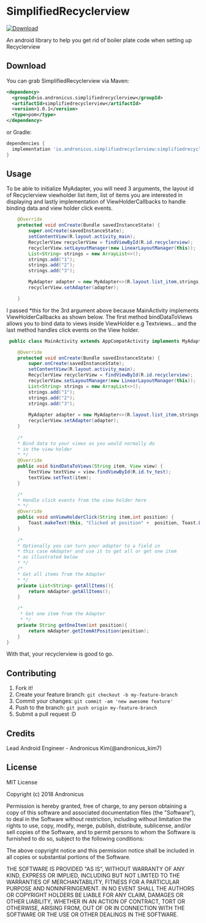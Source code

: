 # SimplifiedRecyclerview  
[ ![Download](https://api.bintray.com/packages/andronicus-kim/andronicus-repo/io.andronicus.simplifiedrecyclerview/images/download.svg?version=1.0.1) ](https://bintray.com/andronicus-kim/andronicus-repo/io.andronicus.simplifiedrecyclerview/1.0.1/link)

An android library to help you get rid of boiler plate code when setting up Recyclerview

## Download
You can grab SimplifiedRecyclerview via Maven:
```xml
<dependency>
  <groupId>io.andronicus.simplifiedrecyclerview</groupId>
  <artifactId>simplifiedrecyclerview</artifactId>
  <version>1.0.1</version>
  <type>pom</type>
</dependency>
```
or Gradle:

```gradle
dependencies {
  implementation 'io.andronicus.simplifiedrecyclerview:simplifiedrecyclerview:1.0.1'
}
```
## Usage
To be able to initialize MyAdapter, you will need 3 arguments, the layout id of Recyclerview viewholder list item, list of items you are interested in displaying and lastly implementation of ViewHolderCallbacks to handle binding data and view holder click events.
```java
    @Override
    protected void onCreate(Bundle savedInstanceState) {
        super.onCreate(savedInstanceState);
        setContentView(R.layout.activity_main);
        RecyclerView recyclerView = findViewById(R.id.recyclerview);
        recyclerView.setLayoutManager(new LinearLayoutManager(this)); 
        List<String> strings = new ArrayList<>();
        strings.add("1");
        strings.add("2");
        strings.add("3");

        MyAdapter adapter = new MyAdapter<>(R.layout.list_item,strings,this);
        recyclerView.setAdapter(adapter);

    }
```
I passed *this for the 3rd argument above because MainActivity implements ViewHolderCallbacks as shown below.
The first method bindDataToViews allows you to bind data to views inside ViewHolder e.g Textviews... and the last method handles click events on the View holder.
```java
 public class MainActivity extends AppCompatActivity implements MyAdapter.ViewHolderCallbacks<String> {

    @Override
    protected void onCreate(Bundle savedInstanceState) {
        super.onCreate(savedInstanceState);
        setContentView(R.layout.activity_main);
        RecyclerView recyclerView = findViewById(R.id.recyclerview);
        recyclerView.setLayoutManager(new LinearLayoutManager(this)); 
        List<String> strings = new ArrayList<>();
        strings.add("1");
        strings.add("2");
        strings.add("3");
        
        MyAdapter adapter = new MyAdapter<>(R.layout.list_item,strings,this);
        recyclerView.setAdapter(adapter);
    }
    
    /*
    * Bind data to your views as you would normally do
    * in the view holder
    * */
    @Override
    public void bindDataToViews(String item, View view) {
        TextView textView = view.findViewById(R.id.tv_test);
        textView.setText(item);
    }

    /*
    * Handle click events from the view holder here
    * */
    @Override
    public void onViewHolderClick(String item,int position) {
        Toast.makeText(this, "Clicked at position" +  position, Toast.LENGTH_SHORT).show();
    }
    
    /*
    * Optionally you can turn your adapter to a field in
    * this case mAdapter and use it to get all or get one item
    * as illustrated below
    * */
    /*
    * Get all items from the Adapter
    * */
    private List<String> getAllItems(){
        return mAdapter.getAllItems();
    }

    /*
     * Get one item from the Adapter
     * */
    private String getOneItem(int position){
        return mAdapter.getItemAtPosition(position);
    }
}
```
With that, your recyclerview is good to go.
## Contributing
1. Fork it!
2. Create your feature branch: `git checkout -b my-feature-branch`
3. Commit your changes: `git commit -am 'new awesome feature'`
4. Push to the branch: `git push origin my-feature-branch`
5. Submit a pull request :D 
## Credits
Lead Android Engineer - Andronicus Kim(@andronicus_kim7)
## License
MIT License

Copyright (c) 2018 Andronicus

Permission is hereby granted, free of charge, to any person obtaining a copy
of this software and associated documentation files (the "Software"), to deal
in the Software without restriction, including without limitation the rights
to use, copy, modify, merge, publish, distribute, sublicense, and/or sell
copies of the Software, and to permit persons to whom the Software is
furnished to do so, subject to the following conditions:

The above copyright notice and this permission notice shall be included in all
copies or substantial portions of the Software.

THE SOFTWARE IS PROVIDED "AS IS", WITHOUT WARRANTY OF ANY KIND, EXPRESS OR
IMPLIED, INCLUDING BUT NOT LIMITED TO THE WARRANTIES OF MERCHANTABILITY,
FITNESS FOR A PARTICULAR PURPOSE AND NONINFRINGEMENT. IN NO EVENT SHALL THE
AUTHORS OR COPYRIGHT HOLDERS BE LIABLE FOR ANY CLAIM, DAMAGES OR OTHER
LIABILITY, WHETHER IN AN ACTION OF CONTRACT, TORT OR OTHERWISE, ARISING FROM,
OUT OF OR IN CONNECTION WITH THE SOFTWARE OR THE USE OR OTHER DEALINGS IN THE
SOFTWARE.
